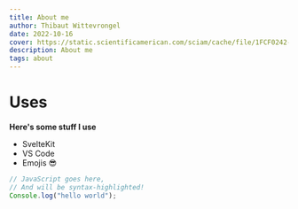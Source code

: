 ```yaml
---
title: About me
author: Thibaut Wittevrongel
date: 2022-10-16
cover: https://static.scientificamerican.com/sciam/cache/file/1FCF0242-35AD-4E97-9558FBD4278568CD_source.jpg
description: About me
tags: about
---
```


# Uses

**Here's some stuff I use**

- SvelteKit
- VS Code
- Emojis 😎

```js
// JavaScript goes here,
// And will be syntax-highlighted!
Console.log("hello world");
```